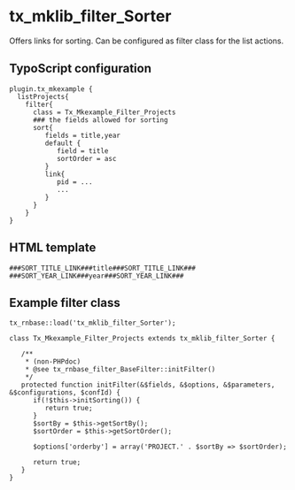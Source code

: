 tx\_mklib\_filter\_Sorter
=========================

Offers links for sorting. Can be configured as filter class for the list actions.

TypoScript configuration
------------------------

~~~~ {.sourceCode .ts}
plugin.tx_mkexample {
  listProjects{
    filter{
      class = Tx_Mkexample_Filter_Projects
      ### the fields allowed for sorting
      sort{
         fields = title,year
         default {
            field = title
            sortOrder = asc
         }
         link{
            pid = ...
            ...
         }
      }
    }
}
~~~~

HTML template
-------------

~~~~ {.sourceCode .html}
###SORT_TITLE_LINK###title###SORT_TITLE_LINK###
###SORT_YEAR_LINK###year###SORT_YEAR_LINK###
~~~~

Example filter class
--------------------

~~~~ {.sourceCode .ts}
tx_rnbase::load('tx_mklib_filter_Sorter');

class Tx_Mkexample_Filter_Projects extends tx_mklib_filter_Sorter {

   /**
    * (non-PHPdoc)
    * @see tx_rnbase_filter_BaseFilter::initFilter()
    */
   protected function initFilter(&$fields, &$options, &$parameters, &$configurations, $confId) {
      if(!$this->initSorting()) {
         return true;
      }
      $sortBy = $this->getSortBy();
      $sortOrder = $this->getSortOrder();

      $options['orderby'] = array('PROJECT.' . $sortBy => $sortOrder);

      return true;
   }
}
~~~~
